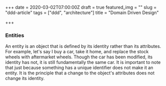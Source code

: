 +++
date = 2020-03-02T07:00:00Z
draft = true
featured_img = ""
slug = "ddd-article"
tags = ["ddd", "architecture"]
title = "Domain Driven Design"

+++
### Entities

An entity is an object that is defined by its identity rather than its attributes. For example, let's say I buy a car, take it home, and replace the stock wheels with aftermarket wheels. Though the car has been modified, its identity has not, it is still fundamentally the same car.      It is important to note that just because something has a unique identifier does not make it an entity. It is the principle that a change to the object's attributes does not change its identity.